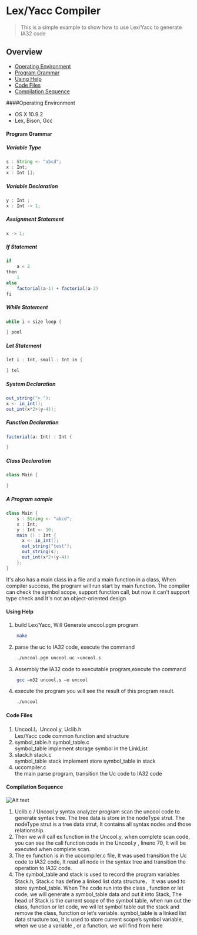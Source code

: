 # Lex/Yacc Compiler

> This is a simple example to show how to use Lex/Yacc  to generate IA32 code

## Overview
* [Operating Environment](#user-content-operating-environment)
* [Program Grammar](#user-content-program-grammar)
* [Using Help](#user-content-using-help)
* [Code Files](#user-content-code-files)
* [Compilation Sequence](#user-content-compilation-sequence)

####Operating Environment
- OS X 10.9.2
- Lex, Bison, Gcc

#### Program Grammar

##### Variable Type
```  java
s : String <- "abcd";
x : Int;
x : Int []; 
```
##### Variable Declaration
```  java
y : Int ;
x : Int -> 1;
```
##### Assignment Statement
```  java
x -> 1;
```
##### If Statement
```  java
if 
    a < 2 
then 
    1 
else 
    factorial(a-1) + factorial(a-2)
fi
```
##### While Statement
```  java
while i < size loop {

} pool
```
##### Let Statement
```  java
let i : Int, small : Int in {

} tel
```
##### System Declaration 
```  java
out_string("> ");
x <- in_int();
out_int(x*2+(y-4));
```
##### Function Declaration 
```  java
factorial(a: Int) : Int {

}
```
##### Class Declaration 
```  java
class Main {

}
```
##### A Program sample
```  java
class Main {
    s : String <- "abcd";
    x : Int;
    y : Int <- 10;
    main () : Int {
      x <- in_int();
      out_string("test");
      out_string(s);
      out_int(x*2+(y-4))
    };
}
```
It's also has a main class in a file and a main function in a class, When compiler success, the program will run start by main function. The compiler can check the symbol scope, support function call, but now it can't support type check and It's not an object-oriented design

#### Using Help
1. build Lex/Yacc, Will Generate uncool.pgm program
```  bash
    make
```
2. parse the uc  to IA32 code, execute the command
```  bash
 	./uncool.pgm uncool.uc >uncool.s 
```
3. Assembly the IA32 code to executable program,execute the command
```  bash
    gcc –m32 uncool.s –o uncool
```
4. execute the program you will see the result of this program result.
```  bash
    ./uncool
```

#### Code Files
1. Uncool.l，Uncool.y, Uclib.h  
    Lex/Yacc code common function and structure
2. symbol_table.h symbol_table.c  
    symbol_table implement storage symbol in the LinkList
3. stack.h stack.c  
    symbol_table stack implement store symbol_table in stack
4. uccompiler.c  
    the main parse program, transition the Uc code to IA32 code

#### Compilation Sequence

![Alt text](http://d.pcs.baidu.com/thumbnail/8dfdac6cd27588a6599662a338fee29a?fid=2150734521-250528-406344211216901&time=1417179600&sign=FDTAER-DCb740ccc5511e5e8fedcff06b081203-2UjbiSBH%2BVWvBM9vXqpVFDpfOLI%3D&rt=sh&expires=2h&r=454594510&sharesign=unknown&size=c710_u500&quality=100)

1. Uclib.c / Uncool.y syntax analyzer program scan the uncool code to generate syntax tree. The tree data is store in the nodeType strut. The nodeType strut is a tree data strut, It contains all syntax nodes and those relationship.
2. Then we will call ex function in the Uncool.y, when complete scan code, you can see the call function code in the Uncool.y , lineno 70, It will be executed when complete scan.
3. The ex function is in the uccompiler.c file, It was used transition the Uc code to IA32 code, It read all node in the syntax tree and transition the operation to IA32 code.
4. The symbol_table and stack is used to record the program variables
Stack.h, Stack.c has define a linked list data structure， It was used to store symbol_table. When The code run into the class , function or let code, we will generate a symbol_table data and put it into Stack, The head of Stack is the current scope of the symbol table, when run out the class, function or let code, we wil let symbol table out the stack and remove the class, function or let’s variable. symbol_table is a linked list data structure too, It is used to store current scope’s symbol variable, when we use a variable , or a function, we will find from here



